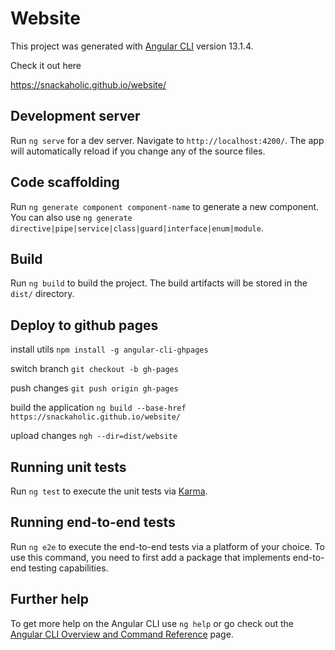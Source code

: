 # Website

This project was generated with [Angular CLI](https://github.com/angular/angular-cli) version 13.1.4.

Check it out here 

https://snackaholic.github.io/website/

## Development server

Run `ng serve` for a dev server. Navigate to `http://localhost:4200/`. The app will automatically reload if you change any of the source files.

## Code scaffolding

Run `ng generate component component-name` to generate a new component. You can also use `ng generate directive|pipe|service|class|guard|interface|enum|module`.

## Build

Run `ng build` to build the project. The build artifacts will be stored in the `dist/` directory.

## Deploy to github pages

install utils
`npm install -g angular-cli-ghpages`

switch branch
`git checkout -b gh-pages`

push changes
`git push origin gh-pages`

build the application
`ng build --base-href https://snackaholic.github.io/website/`

upload changes
`ngh --dir=dist/website`

## Running unit tests

Run `ng test` to execute the unit tests via [Karma](https://karma-runner.github.io).

## Running end-to-end tests

Run `ng e2e` to execute the end-to-end tests via a platform of your choice. To use this command, you need to first add a package that implements end-to-end testing capabilities.

## Further help

To get more help on the Angular CLI use `ng help` or go check out the [Angular CLI Overview and Command Reference](https://angular.io/cli) page.
